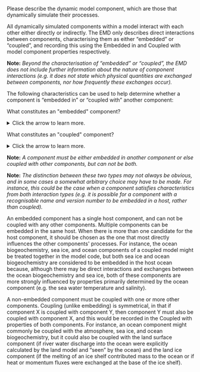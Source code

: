 Please describe the dynamic model component, which are those that dynamically simulate their processes.

All dynamically simulated components within a model interact with each other either directly or
indirectly. The EMD only describes direct interactions between components, characterising them
as either “embedded” or “coupled”, and recording this using the Embedded in and Coupled with
model component properties respectively.

**Note:** _Beyond the characterisation of “embedded” or “coupled”, the EMD does not include further
information about the nature of component interactions (e.g. it does not state which physical
quantities are exchanged between components, nor how frequently these exchanges occur)._

The following characteristics can be used to help determine whether a component is “embedded
in” or “coupled with” another component:

What constitutes an "embedded" component? 
<details>
<summary>Click the arrow to learn more.</summary>

  An “embedded” component typically:
  - shares the same horizontal grid as the host component;
  - is constructed such that the code representing the component would be exceedingly
difficult to extract and transfer to another coupled model;
  - is coded such that within a single time-step, interactions between it and its host might
involve exchanges of information affecting both;
  - cannot be easily “driven” independently of its host (e.g. it cannot be run by itself in standalone
“offline” mode with prescribed external conditions imposed);
  - may not have a recognisable name or version number (other than those of the host
component).

</details>


What constitutes an "coupled" component? 
<details>
<summary>Click the arrow to learn more.</summary>

  A “coupled” component typically:
  - is identified using a recognisable name, and often a version number (e.g. “MOM5”, the
fifth version of the Modular Ocean Model);
  - interacts at regular intervals with other components by exchanging the collection of
quantities needed by each to advance a simulation (such as mass, momentum, energy,
etc.), either via a coupler (i.e. code specially adapted to represent the exchanges between
the various components) or by other means;
  - is coded such that it is relatively isolated from other parts of a coupled model code and
(by design) might be extracted to be adopted in another model.

</details>

**Note:** _A component must be either embedded in another component or else coupled with other
components, but can not be both._

**Note:** _The distinction between these two types may not always be obvious, and in some cases
a somewhat arbitrary choice may have to be made. For instance, this could be the case when a
component satisfies characteristics from both interaction types (e.g. it is possible for a component
with a recognisable name and version number to be embedded in a host, rather than coupled)._

An embedded component has a single host component, and can not be coupled with any other
components. Multiple components can be embedded in the same host. When there is more than
one candidate for the host component, it should be chosen as the one that most directly influences
the other components' processes. For instance, the ocean biogeochemistry, sea ice, and ocean
components of a coupled model might be treated together in the model code, but both sea ice
and ocean biogeochemistry are considered to be embedded in the host ocean because, although
there may be direct interactions and exchanges between the ocean biogeochemistry and sea ice,
both of these components are more strongly influenced by properties primarily determined by the
ocean component (e.g. the sea water temperature and salinity).

A non-embedded component must be coupled with one or more other components. Coupling
(unlike embedding) is symmetrical, in that if component X is coupled with component Y, then
component Y must also be coupled with component X, and this would be recorded in the Coupled
with properties of both components. For instance, an ocean component might commonly be
coupled with the atmosphere, sea ice, and ocean biogeochemistry, but it could also be coupled
with the land surface component (if river water discharge into the ocean were explicitly calculated
by the land model and “seen” by the ocean) and the land ice component (if the melting of an ice
shelf contributed mass to the ocean or if heat or momentum fluxes were exchanged at the base
of the ice shelf).
